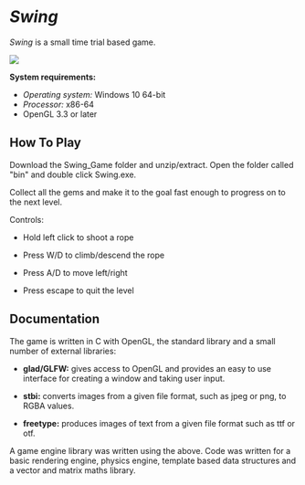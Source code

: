 # *Swing*

*Swing* is a small time trial based game.

![](https://github.com/SimonTScott575/Swing_Game/blob/master/Resources/Demo.gif)

**System requirements:**

 - *Operating system:* Windows 10 64-bit
 - *Processor:* x86-64
 - OpenGL 3.3 or later
 
## How To Play

Download the Swing_Game folder and unzip/extract.  Open the folder called "bin" and double click Swing.exe.

Collect all the gems and make it to the goal fast enough to progress on to the next level.

Controls:

 - Hold left click to shoot a rope

 - Press W/D to climb/descend the rope

 - Press A/D to move left/right

 - Press escape to quit the level

## Documentation

The game is written in C with OpenGL, the standard library and a small number of external libraries:

 - **glad/GLFW:** gives access to OpenGL and provides an easy to use interface for creating a window and taking user input.

 - **stbi:** converts images from a given file format, such as jpeg or png, to RGBA values.

 - **freetype:** produces images of text from a given file format such as ttf or otf.

A game engine library was written using the above.  Code was written for a basic rendering engine, physics engine, template based data structures and a vector and matrix maths library.
